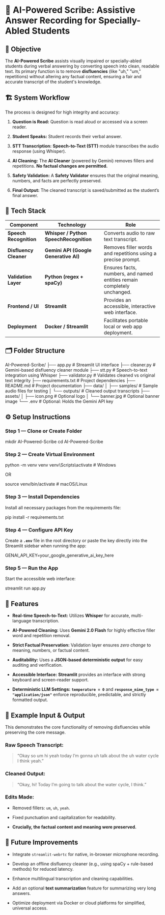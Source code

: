 # 🧠 AI-Powered Scribe: Assistive Answer Recording for Specially-Abled Students

## 🎯 Objective

The **AI-Powered Scribe** assists visually impaired or specially-abled students during verbal answering by converting speech into clean, readable text. Its primary function is to remove **disfluencies** (like "uh," "um," repetitions) without altering any factual content, ensuring a fair and accurate transcript of the student's knowledge.

## 🏗️ System Workflow

The process is designed for high integrity and accuracy:

1. **Question is Read:** Question is read aloud or accessed via a screen reader.

2. **Student Speaks:** Student records their verbal answer.

3. **STT Transcription:** **Speech-to-Text (STT)** module transcribes the audio response (using Whisper).

4. **AI Cleaning:** The **AI Cleaner** (powered by Gemini) removes fillers and repetitions. **No factual changes are permitted.**

5. **Safety Validation:** A **Safety Validator** ensures that the original meaning, numbers, and facts are perfectly preserved.

6. **Final Output:** The cleaned transcript is saved/submitted as the student’s final answer.

## 🧩 Tech Stack

| Component | Technology | Role | 
 | ----- | ----- | ----- | 
| **Speech Recognition** | **Whisper / Python SpeechRecognition** | Converts audio to raw text transcript. | 
| **Disfluency Cleaner** | **Gemini API (Google Generative AI)** | Removes filler words and repetitions using a precise prompt. | 
| **Validation Layer** | **Python (regex + spaCy)** | Ensures facts, numbers, and named entities remain completely unchanged. | 
| **Frontend / UI** | **Streamlit** | Provides an accessible, interactive web interface. | 
| **Deployment** | **Docker / Streamlit** | Facilitates portable local or web app deployment. | 

## 🗂️ Folder Structure



AI-Powered-Scribe/
├── app.py              # Streamlit UI interface
├── cleaner.py          # Gemini-based disfluency cleaner module
├── stt.py              # Speech-to-text integration using Whisper
├── validator.py        # Validates cleaned vs original text integrity
├── requirements.txt    # Project dependencies
├── README.md           # Project documentation
├── data/
│   ├── samples/        # Sample audio files for testing
│   └── outputs/        # Cleaned output transcripts
├── assets/
│   ├── icon.png        # Optional logo
│   └── banner.jpg      # Optional banner image
└── .env                # Optional: Holds the Gemini API key


## ⚙️ Setup Instructions

### Step 1 — Clone or Create Folder



mkdir AI-Powered-Scribe
cd AI-Powered-Scribe


### Step 2 — Create Virtual Environment



python -m venv venv
venv\Scripts\activate # Windows

OR

source venv/bin/activate # macOS/Linux


### Step 3 — Install Dependencies

Install all necessary packages from the requirements file:



pip install -r requirements.txt


### Step 4 — Configure API Key

Create a **`.env`** file in the root directory or paste the key directly into the Streamlit sidebar when running the app:



GENAI_API_KEY=your_google_generative_ai_key_here


### Step 5 — Run the App

Start the accessible web interface:



streamlit run app.py


## 🧠 Features

* **Real-time Speech-to-Text:** Utilizes **Whisper** for accurate, multi-language transcription.

* **AI-Powered Cleaning:** Uses **Gemini 2.0 Flash** for highly effective filler word and repetition removal.

* **Strict Factual Preservation:** Validation layer ensures *zero change* to meaning, numbers, or factual content.

* **Auditability:** Uses a **JSON-based deterministic output** for easy auditing and verification.

* **Accessible Interface:** **Streamlit** provides an interface with strong keyboard and screen-reader support.

* **Deterministic LLM Settings:** **`temperature = 0`** and **`response_mime_type = "application/json"`** enforce reproducible, predictable, and strictly formatted output.

## 🧪 Example Input & Output

This demonstrates the core functionality of removing disfluencies while preserving the core message.

### Raw Speech Transcript:

> “Okay so um hi yeah today I’m gonna uh talk about the uh water cycle I think yeah.”

### Cleaned Output:

> “Okay, hi! Today I’m going to talk about the water cycle, I think.”

### Edits Made:

* Removed fillers: `um`, `uh`, `yeah`.

* Fixed punctuation and capitalization for readability.

* **Crucially, the factual content and meaning were preserved.**

## 🚀 Future Improvements

* Integrate `streamlit-webrtc` for native, in-browser microphone recording.

* Develop an offline disfluency cleaner (e.g., using spaCy + rule-based methods) for reduced latency.

* Enhance multilingual transcription and cleaning capabilities.

* Add an optional **text summarization** feature for summarizing very long answers.

* Optimize deployment via Docker or cloud platforms for simplified, universal access.
